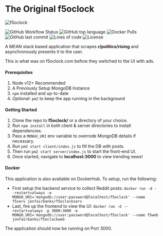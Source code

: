 # The Original f5oclock

![f5oclock](https://raw.githubusercontent.com/jonfairbanks/f5oclock/master/f5oclock.png)

![GitHub Workflow Status](<https://img.shields.io/github/workflow/status/jonfairbanks/f5oclock/Create%20Release(s)?label=Docker%20Build>)
![GitHub top language](https://img.shields.io/github/languages/top/jonfairbanks/f5oclock.svg)
![Docker Pulls](https://img.shields.io/docker/pulls/jonfairbanks/f5oclockweb.svg)
![GitHub last commit](https://img.shields.io/github/last-commit/jonfairbanks/f5oclock.svg)
![Lines of code](https://img.shields.io/tokei/lines/github/jonfairbanks/f5oclock)
![License](https://img.shields.io/github/license/jonfairbanks/f5oclock.svg?style=flat)

A MEAN stack based application that scrapes **r/politics/rising** and asynchronously presents it to the user.

This is what was on f5oclock.com before they switched to the UI with ads.

#### Prerequisites

1. Node v12+ Recommended
2. A Previously Setup MongoDB Instance
3. `npm` installed and up-to-date
4. _Optional:_ `pm2` to keep the app running in the background

#### Getting Started

1. Clone the repo to **f5oclock/** or a directory of your choice.
2. Run `npm install` in both client & server directories to install dependencies.
3. Pass a `MONGO_URI` env variable to overrode MongoDB details if necessary.
4. Run `pm2 start client/index.js` to fill the DB with posts.
5. Then run `pm2 start server/index.js` to start the front-end UI.
6. Once started, navigate to **localhost:3000** to view trending news!

#### Docker

This application is also available on DockerHub. To setup, run the following:

- First setup the backend service to collect Reddit posts: `docker run -d --restart=always -e MONGO_URI='mongodb://user:password@localhost/f5oclock' --name f5serv jonfairbanks/f5oclockserv`
- Last, fire up the frontend to view the UI: `docker run -d --restart=always -p 3000:3000 -e MONGO_URI='mongodb://user:password@localhost/f5oclock' --name f5web jonfairbanks/f5oclockweb`

The application should now be running on Port 3000.
